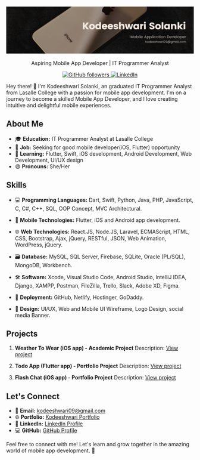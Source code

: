 <p align="center">
  <img src="images/mobileAppDevBg.png" alt="Profile Image">
</p>
<p align="center">
  Aspiring Mobile App Developer | IT Programmer Analyst
</p>

<p align="center">
  <a href="https://github.com/Kodeeshwari">
    <img alt="GitHub followers" src="https://img.shields.io/github/followers/kodeeshwari?style=social">
  </a>
  <a href="https://www.linkedin.com/in/kodeeshwari/">
    <img alt="LinkedIn" src="https://img.shields.io/badge/-LinkedIn-blue?style=social&logo=linkedin">
  </a>
</p>

Hey there! 👋 I'm Kodeeshwari Solanki, an graduated IT Programmer Analyst from Lasalle College with a passion for mobile app development. I'm on a journey to become a skilled Mobile App Developer, and I love creating intuitive and delightful mobile experiences.

## About Me

- 🎓 **Education:** IT Programmer Analyst at Lasalle College
- 💼 **Job:** Seeking for good mobile developer(iOS, Flutter) opportunity
- 🌱 **Learning:** Flutter, Swift, iOS development, Android Development, Web Development, UI/UX design
- 😄 **Pronouns:** She/Her

## Skills

- 💻 **Programming Languages:**
  Dart, Swift, Python, Java, PHP, JavaScript, C, C#, C++, SQL, OOP Concept, MVC Architectural.

- 📱 **Mobile Technologies:**
  Flutter, iOS and Android app development.
  
- 🌐 **Web Technologies:**
  React.JS, Node.JS, Laravel, ECMAScript, HTML, CSS, Bootstrap, Ajax, jQuery, RESTful, JSON, Web Animation, WordPress, jQuery.
  
- 🗃️ **Database:**
  MySQL, SQL Server, Firebase, SQLite, Oracle (PL/SQL), MongoDB, Workbench.
  
- 🛠️ **Software:**
  Xcode, Visual Studio Code, Android Studio, IntelliJ IDEA, Django, XAMPP, Postman, FileZilla, Trello, Slack, Adobe XD, Figma.
  
- 🚀 **Deployment:**
  GitHub, Netlify, Hostinger, GoDaddy.
  
- 🎨 **Design:**
  UI/UX, Web and Mobile UI Wireframe, Logo Design, social media Banner.

## Projects

1. **Weather To Wear (iOS app) - Academic Project**
   Description: [View project](https://github.com/Kodeeshwari/WeatherToWear)
   
2. **Todo App (Flutter app) - Portfolio Project**
   Description: [View project]()
   
3. **Flash Chat (iOS app) - Portfolio Project**
   Description: [View project](https://github.com/Kodeeshwari/Flash-Chat-iOS-App)


## Let's Connect

- 📧 **Email:** kodeeshwari09@gmail.com
- 🌐 **Portfolio:** [Kodeeshwari Portfolio](https://kodeeshwari.me/)
- 💼 **LinkedIn:** [LinkedIn Profile](https://linkedin.com/in/kodeeshwari/)
- 💻 **GitHub:** [GitHub Profile](https://github.com/Kodeeshwari)

Feel free to connect with me! Let's learn and grow together in the amazing world of mobile app development. 🚀
